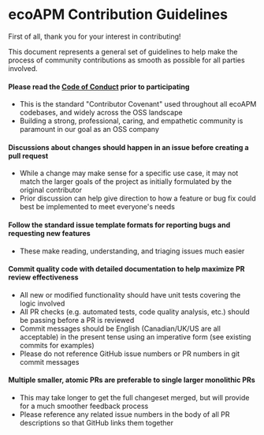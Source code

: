 # ecoAPM Contribution Guidelines

First of all, thank you for your interest in contributing!

This document represents a general set of guidelines to help make the process of community contributions as smooth as possible for all parties involved.

#### Please read the [Code of Conduct](CODE_OF_CONDUCT.md) prior to participating
   - This is the standard "Contributor Covenant" used throughout all ecoAPM codebases, and widely across the OSS landscape
   - Building a strong, professional, caring, and empathetic community is paramount in our goal as an OSS company

#### Discussions about changes should happen in an issue before creating a pull request
   - While a change may make sense for a specific use case, it may not match the larger goals of the project as initially formulated by the original contributor
   - Prior discussion can help give direction to how a feature or bug fix could best be implemented to meet everyone's needs

#### Follow the standard issue template formats for reporting bugs and requesting new features
   - These make reading, understanding, and triaging issues much easier 

#### Commit quality code with detailed documentation to help maximize PR review effectiveness
   - All new or modified functionality should have unit tests covering the logic involved
   - All PR checks (e.g. automated tests, code quality analysis, etc.) should be passing before a PR is reviewed
   - Commit messages should be English (Canadian/UK/US are all acceptable) in the present tense using an imperative form (see existing commits for examples)
   - Please do not reference GitHub issue numbers or PR numbers in git commit messages

#### Multiple smaller, atomic PRs are preferable to single larger monolithic PRs
   - This may take longer to get the full changeset merged, but will provide for a much smoother feedback process
   - Please reference any related issue numbers in the body of all PR descriptions so that GitHub links them together
